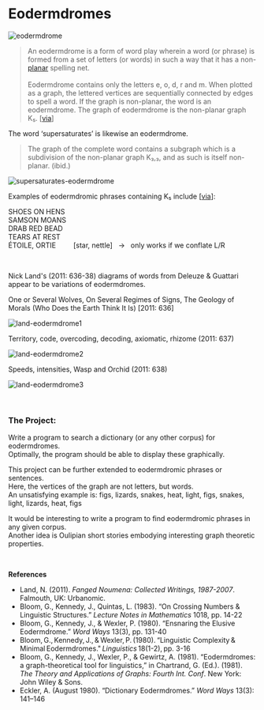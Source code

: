 # Eodermdromes

![eodermdrome](https://github.com/gjoncas/Artificial-Philosophy/blob/master/eodermdrome/eodermdrome.jpg)

<blockquote>
An eodermdrome is a form of word play wherein a word (or phrase) is formed from a set of letters (or words) in such a way that it has a non-<a href="https://en.wikipedia.org/wiki/Planar_graph">planar</a> spelling net.
<br>&nbsp;
<br>Eodermdrome contains only the letters e, o, d, r and m. When plotted as a graph, the lettered vertices are sequentially connected by edges to spell a word. If the graph is non-planar, the word is an eodermdrome. The graph of eodermdrome is the non-planar graph K₅. [<a href="https://en.wikipedia.org/wiki/Eodermdrome">via</a>]
</blockquote>

The word ‘supersaturates’ is likewise an eodermdrome.

<blockquote>
The graph of the complete word contains a subgraph which is a subdivision of the non-planar graph K₃,₃, and as such is itself non-planar. (ibid.)
</blockquote>

![supersaturates-eodermdrome](https://github.com/gjoncas/Artificial-Philosophy/blob/master/eodermdrome/supersaturates-eodermdrome.jpg)

Examples of eodermdromic phrases containing K₅ include [<a href="http://wordaligned.org/articles/oulipo-eodermdrome">via</a>]:

SHOES ON HENS
<br>SAMSON MOANS
<br>DRAB RED BEAD
<br>TEARS AT REST
<br>ÉTOILE, ORTIE &nbsp; &nbsp; &nbsp; &nbsp; [star, nettle] &nbsp; → &nbsp; only works if we conflate L/R

&nbsp;

Nick Land's (2011: 636-38) diagrams of words from Deleuze & Guattari appear to be variations of eodermdromes.

One or Several Wolves, On Several Regimes of Signs, The Geology of Morals (Who Does the Earth Think It Is) [2011: 636]

![land-eodermdrome1](https://github.com/gjoncas/Artificial-Philosophy/blob/master/eodermdrome/land-eodermdrome1.png)

Territory, code, overcoding, decoding, axiomatic, rhizome (2011: 637)

![land-eodermdrome2](https://github.com/gjoncas/Artificial-Philosophy/blob/master/eodermdrome/land-eodermdrome2.png)

Speeds, intensities, Wasp and Orchid (2011: 638)

![land-eodermdrome3](https://github.com/gjoncas/Artificial-Philosophy/blob/master/eodermdrome/land-eodermdrome3.png)

&nbsp;

### The Project:

Write a program to search a dictionary (or any other corpus) for eodermdromes.
<br>Optimally, the program should be able to display these graphically.

This project can be further extended to eodermdromic phrases or sentences. 
<br>Here, the vertices of the graph are not letters, but words.
<br>An unsatisfying example is: figs, lizards, snakes, heat, light, figs, snakes, light, lizards, heat, figs

It would be interesting to write a program to find eodermdromic phrases in any given corpus.
<br>Another idea is Oulipian short stories embodying interesting graph theoretic properties.

&nbsp;

<b>References</b>
<ul>
<li>Land, N. (2011). <i>Fanged Noumena: Collected Writings, 1987-2007</i>. Falmouth, UK: Urbanomic.</li>
<li>Bloom, G., Kennedy, J., Quintas, L. (1983). “On Crossing Numbers & Linguistic Structures.” <i>Lecture Notes in Mathematics</i> 1018, pp. 14-22</li>
<li>Bloom, G., Kennedy, J., & Wexler, P. (1980). “Ensnaring the Elusive Eodermdrome.” <i>Word Ways</i> 13(3), pp. 131-40</li>
<li>Bloom,&thinsp;G.,&thinsp;Kennedy,&thinsp;J.,&thinsp;&&thinsp;Wexler,&thinsp;P.&thinsp;(1980).&thinsp;“Linguistic Complexity&thinsp;&&thinsp;Minimal&thinsp;Eodermdromes."&thinsp;<i>Linguistics</i>&thinsp;18(1-2),&thinsp;pp. 3-16</li>
<li>Bloom, G., Kennedy, J., Wexler, P., & Gewirtz, A. (1981). “Eodermdromes: a graph-theoretical tool for linguistics,” in Chartrand, G. (Ed.). (1981). <i>The Theory and Applications of Graphs: Fourth Int. Conf</i>. New York: John Wiley & Sons.</li>
<li>Eckler, A. (August 1980). “Dictionary Eodermdromes.” <i>Word Ways</i> 13(3): 141–146</li>
</ul>
